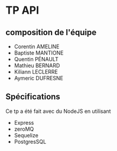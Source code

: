 # TP API
## composition de l'équipe
- Corentin AMELINE
- Baptiste MANTIONE
- Quentin PÉNAULT
- Mathieu BERNARD
- Kiliann LECLERRE
- Aymeric DUFRESNE

## Spécifications

Ce tp a été fait avec du NodeJS en utilisant
- Express
- zeroMQ
- Sequelize
- PostgresSQL

